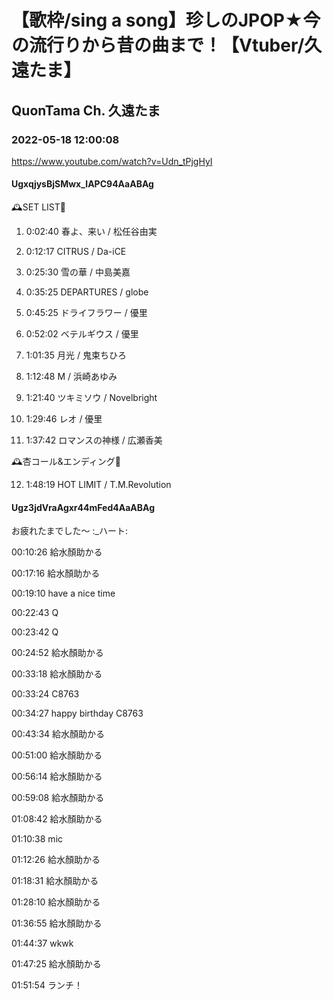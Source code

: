 # 【歌枠/sing a song】珍しのJPOP★今の流行りから昔の曲まで！【Vtuber/久遠たま】

## QuonTama Ch. 久遠たま

### 2022-05-18 12:00:08

https://www.youtube.com/watch?v=Udn_tPjgHyI

#### UgxqjysBjSMwx_lAPC94AaABAg

🕰SET LIST🥀



01. 0:02:40 春よ、来い / 松任谷由実

02. 0:12:17 CITRUS / Da-iCE

03. 0:25:30 雪の華 / 中島美嘉

04. 0:35:25 DEPARTURES / globe

05. 0:45:25 ドライフラワー / 優里

06. 0:52:02 ベテルギウス / 優里

07. 1:01:35 月光 / 鬼束ちひろ

08. 1:12:48 M / 浜崎あゆみ

09. 1:21:40 ツキミソウ / Novelbright

10. 1:29:46 レオ / 優里

11. 1:37:42 ロマンスの神様 / 広瀬香美



​🕰杏コール&エンディング🥀



12. 1:48:19 HOT LIMIT / T.M.Revolution



#### Ugz3jdVraAgxr44mFed4AaABAg

お疲れたまでした～ :_ハート:



00:10:26 給水顏助かる

00:17:16 給水顏助かる

00:19:10 ​have a nice time

00:22:43 Q

00:23:42 Q

00:24:52 給水顏助かる

00:33:18 給水顏助かる

00:33:24 C8763

00:34:27 happy birthday C8763

00:43:34 給水顏助かる

00:51:00 給水顏助かる

00:56:14 給水顏助かる

00:59:08 給水顏助かる

01:08:42 給水顏助かる

01:10:38 mic

01:12:26 給水顏助かる

01:18:31 給水顏助かる

01:28:10 給水顏助かる

01:36:55 給水顏助かる

01:44:37 wkwk

01:47:25 給水顏助かる

01:51:54 ランチ！

